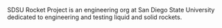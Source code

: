 SDSU Rocket Project is an engineering org at San Diego State University dedicated to engineering and testing liquid and solid rockets.
